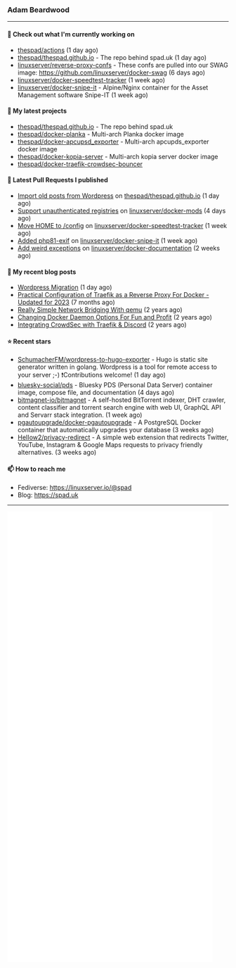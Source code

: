 ### Adam Beardwood
---
#### 👷 Check out what I'm currently working on

- [thespad/actions](https://github.com/thespad/actions) (1 day ago)
- [thespad/thespad.github.io](https://github.com/thespad/thespad.github.io) - The repo behind spad.uk (1 day ago)
- [linuxserver/reverse-proxy-confs](https://github.com/linuxserver/reverse-proxy-confs) - These confs are pulled into our SWAG image: https://github.com/linuxserver/docker-swag (6 days ago)
- [linuxserver/docker-speedtest-tracker](https://github.com/linuxserver/docker-speedtest-tracker) (1 week ago)
- [linuxserver/docker-snipe-it](https://github.com/linuxserver/docker-snipe-it) - Alpine/Nginx container for the Asset Management software Snipe-IT (1 week ago)

#### 🌱 My latest projects

- [thespad/thespad.github.io](https://github.com/thespad/thespad.github.io) - The repo behind spad.uk
- [thespad/docker-planka](https://github.com/thespad/docker-planka) - Multi-arch Planka docker image
- [thespad/docker-apcupsd_exporter](https://github.com/thespad/docker-apcupsd_exporter) - Multi-arch apcupds_exporter docker image
- [thespad/docker-kopia-server](https://github.com/thespad/docker-kopia-server) - Multi-arch kopia server docker image 
- [thespad/docker-traefik-crowdsec-bouncer](https://github.com/thespad/docker-traefik-crowdsec-bouncer)

#### 🔨 Latest Pull Requests I published

- [Import old posts from Wordpress](https://github.com/thespad/thespad.github.io/pull/8) on [thespad/thespad.github.io](https://github.com/thespad/thespad.github.io) (1 day ago)
- [Support unauthenticated registries](https://github.com/linuxserver/docker-mods/pull/854) on [linuxserver/docker-mods](https://github.com/linuxserver/docker-mods) (4 days ago)
- [Move HOME to /config](https://github.com/linuxserver/docker-speedtest-tracker/pull/8) on [linuxserver/docker-speedtest-tracker](https://github.com/linuxserver/docker-speedtest-tracker) (1 week ago)
- [Added php81-exif](https://github.com/linuxserver/docker-snipe-it/pull/67) on [linuxserver/docker-snipe-it](https://github.com/linuxserver/docker-snipe-it) (1 week ago)
- [Add weird exceptions](https://github.com/linuxserver/docker-documentation/pull/187) on [linuxserver/docker-documentation](https://github.com/linuxserver/docker-documentation) (2 weeks ago)

#### 📜 My recent blog posts

- [Wordpress Migration](https://www.spad.uk/posts/wordpress-migration/) (1 day ago)
- [Practical Configuration of Traefik as a Reverse Proxy For Docker - Updated for 2023](https://www.spad.uk/posts/practical-configuration-of-traefik-as-a-reverse-proxy-for-docker-updated-for-2023/) (7 months ago)
- [Really Simple Network Bridging With qemu](https://www.spad.uk/posts/really-simple-network-bridging-with-qemu/) (2 years ago)
- [Changing Docker Daemon Options For Fun and Profit](https://www.spad.uk/posts/changing-docker-daemon-options-for-fun-and-profit/) (2 years ago)
- [Integrating CrowdSec with Traefik &amp; Discord](https://www.spad.uk/posts/integrating-crowdsec-with-traefik-discord/) (2 years ago)

#### ⭐ Recent stars

- [SchumacherFM/wordpress-to-hugo-exporter](https://github.com/SchumacherFM/wordpress-to-hugo-exporter) - Hugo is static site generator written in golang. Wordpress is a tool for remote access to your server ;-) ❗️Contributions welcome! (1 day ago)
- [bluesky-social/pds](https://github.com/bluesky-social/pds) - Bluesky PDS (Personal Data Server) container image, compose file, and documentation (4 days ago)
- [bitmagnet-io/bitmagnet](https://github.com/bitmagnet-io/bitmagnet) - A self-hosted BitTorrent indexer, DHT crawler, content classifier and torrent search engine with web UI, GraphQL API and Servarr stack integration. (1 week ago)
- [pgautoupgrade/docker-pgautoupgrade](https://github.com/pgautoupgrade/docker-pgautoupgrade) - A PostgreSQL Docker container that automatically upgrades your database (3 weeks ago)
- [HeIIow2/privacy-redirect](https://github.com/HeIIow2/privacy-redirect) - A simple web extension that redirects Twitter, YouTube, Instagram &amp; Google Maps requests to privacy friendly alternatives. (3 weeks ago)

#### 📫 How to reach me
- Fediverse: https://linuxserver.io/@spad
- Blog: https://spad.uk
---
<img src="https://raw.githubusercontent.com/thespad/thespad/main/github-metrics.svg">
